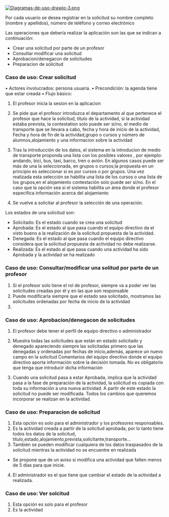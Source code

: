 
[![Diagramas-de-uso-drawio-3.png](https://i.postimg.cc/0yWp92tQ/Diagramas-de-uso-drawio-3.png)](https://postimg.cc/w1NtVHY8)

Por cada usuario se desea registrar en la
solicitud su nombre completo (nombre y apellidos), número de teléfono y correo electrónico

Las operaciones que debería realizar la aplicación son las que se indican a continuación:

- Crear una solicitud por parte de un profesor 
- Consultar modificar una solicitud 
- Aprobacion/denegacon de solicitudes
- Preparacion de solicitud


### Caso de uso: Crear solicitud 

• Actores involucrados: persona usuaria.
• Precondición: la agenda tiene que estar creada
• Flujo básico:
1. El profesor inicia la sesion en la aplicacion

2. Se pide que el profesor introduzca el departamento al que pertenece el profesor que hace la solicitud, titulo de la actividad, si la actividad estaba prevista, la contestation solo puede ser si/no, el medio de transporte que se llevara a cabo, fecha y hora de inicio de la actividad, Fecha y hora de fin de la actividad,grupo o cursos y número de alumnos,alojamiento y una informacion sobre la actividad

3. Tras la introducción de los datos, el sistema en la introducion de medio de transporte proponda una lista con los posibles valores , por ejemplo: andando, bici, bus, taxi, barco, tren o avión. En algunos casos puede ser más de una la
seleccionada, en grupos o cursos;la propuesta en un principio es seleccionar si es por cursos o por grupos. Una vez realizada esta selección se habilita una lista de los
cursos o una lista de los grupos,en el alojamiento  contestación solo puede ser si/no. En el caso que la opción sea si el sistema habilita un área donde el profesor especifica información acerca del alojamiento 


4. Se vuelve a solicitar al profesor la selección de una operación.


Los estados de una solicitud son:
* Solicitado: Es el estado cuando se crea una solicitud
* Aprobada: Es el estado al que pasa cuando el equipo directivo da el visto bueno a la
realización de la solicitud propuesta de la actividad.
* Denegada: Es el estado al que pasa cuando el equipo directivo considera que la solicitud propuesta de actividad no debe realizarse.
* Realizada: Es el estado al que pasa cuando una actividad ha sido Aprobada y la actividad
se ha realizado

### Caso de uso: Consultar/modificar una solitud por parte de un profesor 

1. Si el profesor solo tiene el rol de profesor, siempre va a poder ver las solicitudes creadas por él y en las que son responsable
2. Puede modificarla siempre que el estado sea solicitado,
mostramos las solicitudes ordenadas por fecha de inicio de la actividad
3. 

### Caso de uso: Aprobacion/denegacon de solicitudes
1. El profesor debe tener el perfil de equipo directivo o administrador


2. Muestra todas las solicitudes que están en estado solicitado y denegado apareciendo siempre las solicitadas primero que las denegadas y ordenadas por fechas de inicio,además, aparece un nuevo campo en la solicitud Comentarios del equipo directivo donde el equipo directivo aporta información sobre la decisión tomada. No es obligatorio que tenga que introducir dicha información
3. Cuando una solicitud pasa a estar Aprobada, implica que la actividad pasa a la fase de
preparación de la actividad, la solicitud es copiada con toda su información a una nueva
actividad. A partir de este estado la solicitud no puede ser modificada. Todos los cambios que
queremos incorporar se realizan en la actividad.

### Caso de uso: Preparacion de solicitud

1. Esta opción es solo para el administrador y los profesores responsables.
2.  Es la actividad creada a partir de la solicitud aprobada, por lo tanto tiene todos los datos de la solicitud, titulo,estado,alojamiento,prevista,solicitante,transporte...
3. También se pueden modificar cualquiera de los datos traspasados de la solicitud mientras la
actividad no se encuentre en realizada
* Se propone que de un aviso si modifica una actividad que falten menos de 5 días para que inicie.
4. El administrador es el que tiene que cambiar el estado de la actividad a realizada.

### Caso de uso: Ver solcitud

1. Esta opción es solo para el profesor
2. Es la actividad 
  
